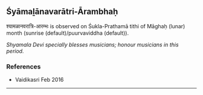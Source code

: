 ## Śyāmaḻānavarātri-Ārambhaḥ
श्यामळानवरात्रि-आरम्भः is observed on Śukla-Prathamā tithi of Māghaḥ (lunar) month (sunrise (default)/puurvaviddha (default)).

_Shyamala Devi specially blesses musicians; honour musicians in this period._
### References
* Vaidikasri Feb 2016


---
